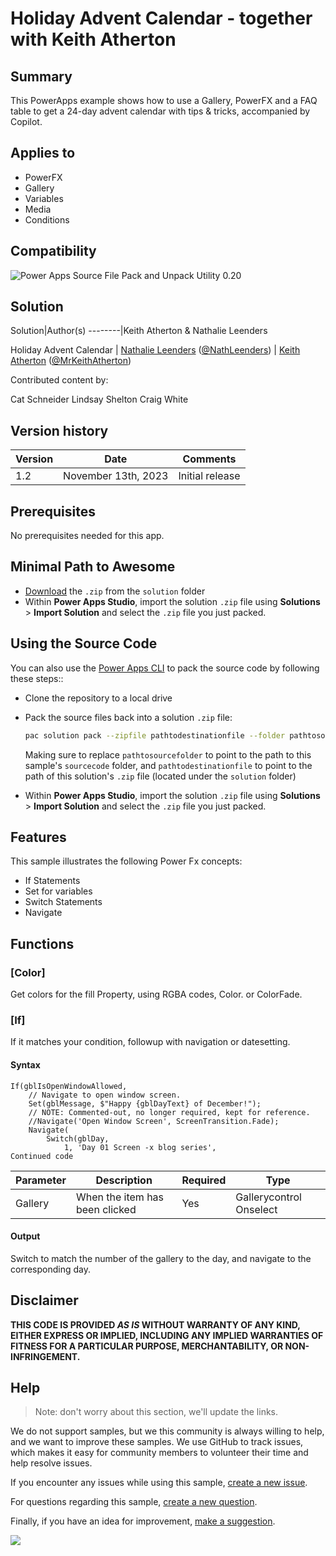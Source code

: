 # Holiday Advent Calendar - together with Keith Atherton

## Summary

This PowerApps example shows how to use a Gallery, PowerFX and a FAQ table to get a 24-day advent calendar with tips & tricks, accompanied by Copilot.

## Applies to

* PowerFX
* Gallery
* Variables
* Media
* Conditions

## Compatibility

![Power Apps Source File Pack and Unpack Utility 0.20](https://img.shields.io/badge/PSAopa-0.20-green.svg)

## Solution

Solution|Author(s)
--------|Keith Atherton & Nathalie Leenders

Holiday Advent Calendar | [Nathalie Leenders](https://github.com/Nathalie-Leenders) ([@NathLeenders](https://twitter.com/NathLeenders))
| [Keith Atherton](https://github.com/KeithAtherton) ([@MrKeithAtherton]([https://twitter.com/NathLeenders](https://twitter.com/MrKeithAtherton)))

Contributed content by:

Cat Schneider
Lindsay Shelton
Craig White

## Version history

Version|Date|Comments
-------|----|--------
1.2|November 13th, 2023|Initial release

## Prerequisites

No prerequisites needed for this app.

## Minimal Path to Awesome

* [Download](./solution/solution.zip) the `.zip` from the `solution` folder
* Within **Power Apps Studio**, import the solution `.zip` file using **Solutions** > **Import Solution** and select the `.zip` file you just packed.

## Using the Source Code

You can also use the [Power Apps CLI](https://docs.microsoft.com/powerapps/developer/data-platform/powerapps-cli) to pack the source code by following these steps::

* Clone the repository to a local drive
* Pack the source files back into a solution `.zip` file:

  ```bash
  pac solution pack --zipfile pathtodestinationfile --folder pathtosourcefolder --processCanvasApps
  ```

  Making sure to replace `pathtosourcefolder` to point to the path to this sample's `sourcecode` folder, and `pathtodestinationfile` to point to the path of this solution's `.zip` file (located under the `solution` folder)
* Within **Power Apps Studio**, import the solution `.zip` file using **Solutions** > **Import Solution** and select the `.zip` file you just packed.

## Features

This sample illustrates the following Power Fx concepts:

* If Statements
* Set for variables
* Switch Statements
* Navigate

## Functions

### [Color]

Get colors for the fill Property, using RGBA codes, Color. or ColorFade.

### [If]

If it matches your condition, followup with navigation or datesetting.


#### Syntax

```Gallery
If(gblIsOpenWindowAllowed,
    // Navigate to open window screen.
    Set(gblMessage, $"Happy {gblDayText} of December!");
    // NOTE: Commented-out, no longer required, kept for reference.
    //Navigate('Open Window Screen', ScreenTransition.Fade);
    Navigate(
        Switch(gblDay,
            1, 'Day 01 Screen -x blog series',
Continued code
```

Parameter | Description | Required | Type
---|---|---|--
Gallery |When the item has been clicked| Yes |Gallerycontrol Onselect

#### Output

Switch to match the number of the gallery to the day, and navigate to the corresponding day.


## Disclaimer

**THIS CODE IS PROVIDED *AS IS* WITHOUT WARRANTY OF ANY KIND, EITHER EXPRESS OR IMPLIED, INCLUDING ANY IMPLIED WARRANTIES OF FITNESS FOR A PARTICULAR PURPOSE, MERCHANTABILITY, OR NON-INFRINGEMENT.**

## Help

> Note: don't worry about this section, we'll update the links.

We do not support samples, but we this community is always willing to help, and we want to improve these samples. We use GitHub to track issues, which makes it easy for  community members to volunteer their time and help resolve issues.

If you encounter any issues while using this sample, [create a new issue](https://github.com/pnp/powerfx-samples/issues/new?assignees=&labels=Needs%3A+Triage+%3Amag%3A%2Ctype%3Abug-suspected&template=bug-report.yml&sample=kpi-usecase&authors=@Nathalie-Leenders&title=kpi-usecase%20-%20).

For questions regarding this sample, [create a new question](https://github.com/pnp/powerfx-samples/issues/new?assignees=&labels=Needs%3A+Triage+%3Amag%3A%2Ctype%3Abug-suspected&template=question.yml&sample=kpi-usecase&authors=@Nathalie-Leenders&title=kpi-usecase%20-%20).

Finally, if you have an idea for improvement, [make a suggestion](https://github.com/pnp/powerfx-samples/issues/new?assignees=&labels=Needs%3A+Triage+%3Amag%3A%2Ctype%3Abug-suspected&template=suggestion.yml&sample=kpi-usecase&authors=@Nathalie-Leenders&title=kpi-usecase%20-%20).

<img src="https://telemetry.sharepointpnp.com/powerapps-samples/samples/readme-template" />
